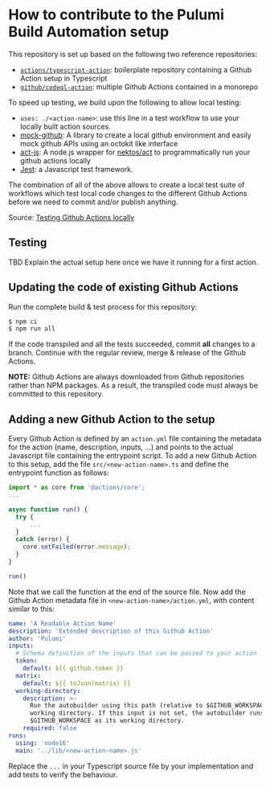 # How to contribute to the Pulumi Build Automation setup

This repository is set up based on the following two reference repositories:

* [`actions/typescript-action`](https://github.com/actions/typescript-action): boilerplate repository containing a Github Action setup in Typescript
* [`github/codeql-action`](https://github.com/github/codeql-action): multiple Github Actions contained in a monorepo

To speed up testing, we build upon the following to allow local testing:

* `uses: ./<action-name>`: use this line in a test workflow to use your locally built action sources.
* [mock-github](https://github.com/kiegroup/mock-github): A library to create a local github environment and easily mock github APIs using an octokit like interface 
* [act-js](https://github.com/kiegroup/act-js): A node.js wrapper for [nektos/act](https://github.com/nektos/act) to programmatically run your github actions locally 
* [Jest](https://jestjs.io/): a Javascript test framework. 

The combination of all of the above allows to create a local test suite of workflows which test local code changes to the different Github Actions before we need to commit and/or publish anything.

Source: [Testing Github Actions locally](https://www.redhat.com/en/blog/testing-github-actions-locally)

## Testing

TBD Explain the actual setup here once we have it running for a first action.

## Updating the code of existing Github Actions

Run the complete build & test process for this repository:

```sh
$ npm ci
$ npm run all
```

If the code transpiled and all the tests succeeded, commit **all** changes to a branch. Continue with the regular review, merge & release of the Github Actions.

**NOTE:** Github Actions are always downloaded from Github repositories rather than NPM packages. As a result, the transpiled
code must always be committed to this repository.

## Adding a new Github Action to the setup

Every Github Action is defined by an `action.yml` file containing the metadata for the action (name, description, inputs, ...) and points to the actual Javascript file containing the entrypoint script. To add a new Github Action to this setup, add the file `src/<new-action-name>.ts` and define the entrypoint function as follows:

```ts
import * as core from '@actions/core';
...

async function run() {
  try { 
      ...
  } 
  catch (error) {
    core.setFailed(error.message);
  }
}

run()
```

Note that we call the function at the end of the source file. Now add the Github Action metadata file in `<new-action-name>/action.yml`, with content similar to this:

```yaml
name: 'A Readable Action Name'
description: 'Extended description of this Github Action'
author: 'Pulumi'
inputs:
  # Schema definition of the inputs that can be passed to your action
  token:
    default: ${{ github.token }}
  matrix:
    default: ${{ toJson(matrix) }}
  working-directory:
    description: >-
      Run the autobuilder using this path (relative to $GITHUB_WORKSPACE) as
      working directory. If this input is not set, the autobuilder runs with
      $GITHUB_WORKSPACE as its working directory.
    required: false
runs:
  using: 'node16'
  main: '../lib/<new-action-name>.js'
```

Replace the `...` in your Typescript source file by your implementation and add tests to verify the behaviour.
